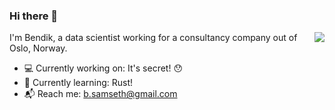 ### Hi there 👋

<!-- TODO: Add hide_rank=true when https://github.com/anuraghazra/github-readme-stats/pull/110 is merged. -->
<img align="right" src="https://github-readme-stats.vercel.app/api?username=bsamseth&show_icons=true&count_private=true&theme=dracula&hide_title=true" />

I'm Bendik, a data scientist working for a consultancy company out of Oslo, Norway.

- :computer: Currently working on: It's secret! :hushed:
- :notebook_with_decorative_cover: Currently learning: Rust!
- :mailbox_with_mail: Reach me: [b.samseth@gmail.com](mailto:b.samseth@gmail.com)

<!--
**bsamseth/bsamseth** is a ✨ _special_ ✨ repository because its `README.md` (this file) appears on your GitHub profile.

Here are some ideas to get you started:

- 🔭 I’m currently working on ...
- 🌱 I’m currently learning ...
- 👯 I’m looking to collaborate on ...
- 🤔 I’m looking for help with ...
- 💬 Ask me about ...
- 📫 How to reach me: ...
- 😄 Pronouns: ...
- ⚡ Fun fact: ...
-->

<img width="50" height="15" src="https://views.whatilearened.today/views/github/bsamseth/bsamseth.svg"/>
